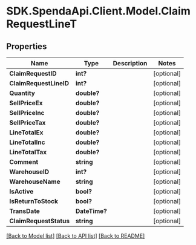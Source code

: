 # SDK.SpendaApi.Client.Model.ClaimRequestLineT
## Properties

Name | Type | Description | Notes
------------ | ------------- | ------------- | -------------
**ClaimRequestID** | **int?** |  | [optional] 
**ClaimRequestLineID** | **int?** |  | [optional] 
**Quantity** | **double?** |  | [optional] 
**SellPriceEx** | **double?** |  | [optional] 
**SellPriceInc** | **double?** |  | [optional] 
**SellPriceTax** | **double?** |  | [optional] 
**LineTotalEx** | **double?** |  | [optional] 
**LineTotalInc** | **double?** |  | [optional] 
**LineTotalTax** | **double?** |  | [optional] 
**Comment** | **string** |  | [optional] 
**WarehouseID** | **int?** |  | [optional] 
**WarehouseName** | **string** |  | [optional] 
**IsActive** | **bool?** |  | [optional] 
**IsReturnToStock** | **bool?** |  | [optional] 
**TransDate** | **DateTime?** |  | [optional] 
**ClaimRequestStatus** | **string** |  | [optional] 

[[Back to Model list]](../Models) [[Back to API list]](../Api) [[Back to README]](../README.md)

